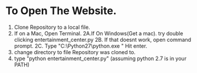 # To Open The Website.
1. Clone Repository to a local file.
2. If on a Mac, Open Terminal.
2A.If On Windows(Get a mac). try double clicking entertainment_center.py
2B. If that doesnt work, open command prompt.
2C. Type "C:\Python27\python.exe <filename>" Hit enter.
3. change directory to file Repository was cloned to.
4. type "python entertainment_center.py" (assuming python 2.7 is in your PATH)
